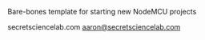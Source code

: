 Bare-bones template for starting new NodeMCU projects

secretsciencelab.com
aaron@secretsciencelab.com
